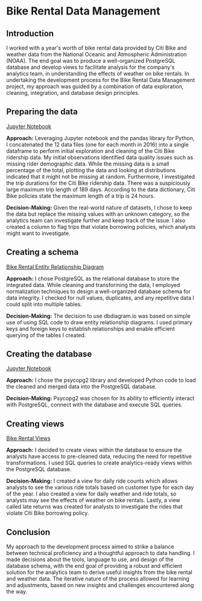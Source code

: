 # Bike Rental Data Management

## Introduction 

I worked with a year's worth of bike rental data provided by Citi Bike and weather data from the National Oceanic and Atmospheric Administration (NOAA). The end goal was to produce a well-organized PostgreSQL database and develop views to facilitate analysis for the company's analytics team, in understanding the effects of weather on bike rentals. In undertaking the development process for the Bike Rental Data Management project, my approach was guided by a combination of data exploration, cleaning, integration, and database design principles. 

 
## Preparing the data
[Jupyter Notebook](./Bike_Rental_Clean.ipynb)

**Approach:**
Leveraging Jupyter notebook and the pandas library for Python, I concatenated the 12 data files (one for each month in 2016) into a single dataframe to perform initial exploration and cleaning of the Citi Bike ridership data. My initial observations identified data quality issues such as missing rider demographic data. While the missing data is a small percentage of the total, plotting the data and looking at distributions indicated that it might not be missing at random.
Furthermore, I investigated the trip durations for the Citi Bike ridership data. There was a suspiciously large maximum trip length of 189 days. According to the data dictionary, Citi Bike policies state the maximum length of a trip is 24 hours.

**Decision-Making:**
Given the real-world nature of datasets, I chose to keep the data but replace the missing values with an unknown category, so the analytics team can investigate further and keep track of the issue. I also created a column to flag trips that violate borrowing policies, which analysts might want to investigate.


## Creating a schema
[Bike Rental Entity Relationship Diagram](./bike_rental_ERD.pdf)

**Approach:**
I chose PostgreSQL as the relational database to store the integrated data. While cleaning and transforming the data, I employed normalization techniques to design a well-organized database schema for data integrity. I checked for null values, duplicates, and any repetitive data I could split into multiple tables.

**Decision-Making:**
 The decision to use dbdiagram.io was based on simple use of using SQL code to draw entity relationship diagrams. I used primary keys and foreign keys to establish relationships and enable efficient querying of the tables I created.


## Creating the database
[Jupyter Notebook](./Bike_Rental_Clean.ipynb)

**Approach:**
I chose the psycopg2 library and developed Python code to load the cleaned and merged data into the PostgreSQL database.

**Decision-Making:**
Psycopg2 was chosen for its ability to efficiently interact with PostgreSQL, connect with the database and execute SQL queries.


## Creating views
[Bike Rental Views](./bike_rental_views.sql)

**Approach:**
I decided to create views within the database to ensure the analysts have access to pre-cleaned data, reducing the need for repetitive transformations. I used SQL queries to create analytics-ready views within the PostgreSQL database.

**Decision-Making:** 
I created a view for daily ride counts which allows analysts to see the various ride totals based on customer type for each day of the year.
I also created a view for daily weather and ride totals, so analysts may see the effects of weather on bike rentals.
Lastly, a view called late returns was created for analysts to investigate the rides that violate Citi Bike borrowing policy.


## Conclusion

My approach to the development process aimed to strike a balance between technical proficiency and a thoughtful approach to data handling. I made decisions about the tools, language to use, and design of the database schema, with the end goal of providing a robust and efficient solution for the analytics team to derive useful insights from the bike rental and weather data. The iterative nature of the process allowed for learning and adjustments, based on new insights and challenges encountered along the way.
